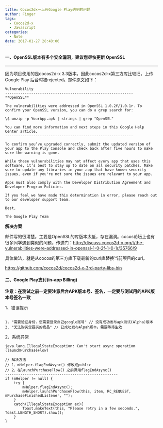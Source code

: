 ```yaml
---
title: Cocos2dx－上传Google Play遇到的问题
author: Finger
tags:
  - Cocos2d-x
  - Javascript
categories:
  - Note
date: 2017-01-27 20:40:00
---
```


#### 一、OpenSSL版本有多个安全漏洞，建议您尽快更新 OpenSSL

***
因为项目使用的是cocos2d-x 3.3版本。因此cocos2d-x第三方库比较旧。上传Google Play 后台时被rejected。邮件原文如下：

```
Vulnerability
-----------------------------------------------------------
**OpenSSL**

The vulnerabilities were addressed in OpenSSL 1.0.2f/1.0.1r. To confirm your OpenSSL version, you can do a grep search for:

\$ unzip -p YourApp.apk | strings | grep "OpenSSL"

You can find more information and next steps in this Google Help Center article.
-----------------------------------------------------------

To confirm you’ve upgraded correctly, submit the updated version of your app to the Play Console and check back after five hours to make sure the warning is gone.

While these vulnerabilities may not affect every app that uses this software, it’s best to stay up to date on all security patches. Make sure to update any libraries in your app that have known security issues, even if you're not sure the issues are relevant to your app.

Apps must also comply with the Developer Distribution Agreement and Developer Program Policies.

If you feel we have made this determination in error, please reach out to our developer support team.

Best,

The Google Play Team
```

**解决方案**

邮件写的很清楚，主要是OpenSSL的库版本太低，存在漏洞。cocos论坛上也有很多同学遇到类似的问题，传送门：http://discuss.cocos2d-x.org/t/the-vulnerabilities-were-addressed-in-openssl-1-0-2f-1-0-1r/35766/9

具体做法，就是从cocos的第三方库下载最新的curl库替换当前项目的curl。

https://github.com/cocos2d/cocos2d-x-3rd-party-libs-bin


#### 二、Google Play支付(in-app Billing)


**注意：在测试之前一定要注意后台APK版本号、签名，一定要与测试用的APK版本号签名一致**


1、错误提示

```

1. "需要验证身份，您需要登录自己google账号" // 没有成功发布apk测试(Alpha)版本
2. "无法购买您要买的商品" // 已成功发布Alpah版本。需要等待生效

```

2、系统异常

```
java.lang.IllegalStateException: Can't start async operation (launchPurchaseFlow)

// 解决方法
// 1、mHelper.flagEndAsync() 修改成public
// 2、在launchPurchaseFlow() 之前调用flagEndAsync()
----------------------------------------------------
if (mHelper != null) {
    try {
        mHelper.flagEndAsync();
        mHelper.launchPurchaseFlow(this, item, RC_REQUEST, mPurchaseFinishedListener, "");
    }       
    catch(IllegalStateException ex){
        Toast.makeText(this, "Please retry in a few seconds.", Toast.LENGTH_SHORT).show();
    }
}
```



